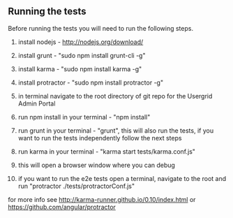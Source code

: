 ## Running the tests
Before running the tests you will need to run the following steps.

1. install nodejs - http://nodejs.org/download/

2. install grunt - "sudo npm install grunt-cli -g"

3. install karma - "sudo npm install karma -g"

4. install protractor - "sudo npm install protractor -g"

5. in terminal navigate to the root directory of git repo for the Usergrid Admin Portal

6. run npm install in your terminal - "npm install"

7. run grunt in your terminal - "grunt", this will also run the tests, if you want to run the tests independently follow the next steps

8. run karma in your terminal - "karma start tests/karma.conf.js"

9. this will open a browser window where you can debug

10. if you want to run the e2e tests open a terminal, navigate to the root and run "protractor ./tests/protractorConf.js"

for more info see http://karma-runner.github.io/0.10/index.html or https://github.com/angular/protractor
